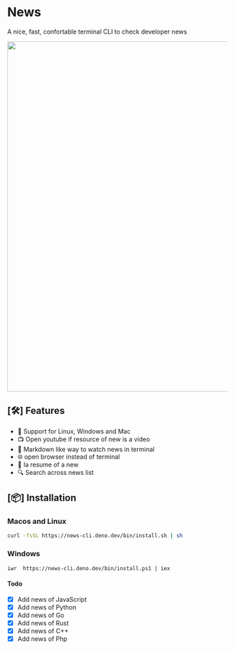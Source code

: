 # News 

A nice, fast, confortable terminal CLI to check developer news

<img src="./assets/news_cli.gif" width="800">

## [:hammer_and_wrench:] Features

* :rocket: Support for Linux, Windows and Mac 
* :tv: Open youtube if resource of new is a video
* :blue_book: Markdown like way to watch news in terminal
* :globe_with_meridians: open browser instead of terminal
* :brain: Ia resume of a new
* :mag: Search across news list

## [:package:] Installation 

### Macos and Linux

```bash
curl -fsSL https://news-cli.deno.dev/bin/install.sh | sh
```

### Windows

```pwsh
iwr  https://news-cli.deno.dev/bin/install.ps1 | iex
```

#### Todo


* [x] Add news of JavaScript
* [x] Add news of Python
* [x] Add news of Go
* [x] Add news of Rust
* [x] Add news of C++
* [x] Add news of Php
